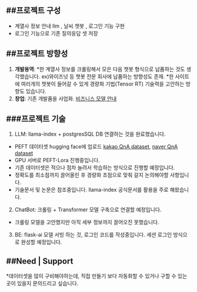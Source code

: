 ##프로젝트 구성
--- 
+ 계열사 정보 안내 llm , 날씨 챗봇 , 로그인 기능 구현 
+ 로그인 기능으로 기존 질의응답 셋 저장




##프로젝트 방향성
----
1. **개발용역**:
*한 계열사 정보를 크롤링해서 모은 다음 챗봇 형식으로 납품하는 것도 생각했습니다.
ex)와이즈넛 등 챗봇 전문 회사에 납품하는 방향성도 존재.
*한 사이트에 여러개의 챗봇이 들어갈 수 있게 경량화 기법(Tensor RT) 기술력을 고안하는 방향도 있습니다.
2. **창업**: 기존 개발품을 사업화. [비즈니스 모델 안내](https://drive.google.com/file/d/1BmPgCuYY-XsLpPHRYTZ7x-b6TMMGXyjG/view?usp=sharing)

###프로젝트 기술
---
1. LLM: llama-index + postgresSQL DB 연결하는 것을 완료했습니다.
* PEFT 데이터셋 hugging face에 업로드 [kakao QnA dataset](https://huggingface.co/datasets/Dansoeun/Kakao_fine_tun_dataset), [naver QnA dataset](https://huggingface.co/datasets/Dansoeun/Naver_fine_tun_dataset)
*  GPU 서버로 PEFT-Lora 진행중입니다.
*  기존 데이터셋은 적으나 점차 늘려서 학습하는 방식으로 진행할 예정입니다.
*  정확도를 최소점까지 끌어올린 후 경량화 초점으로 맞춰 갈지 논의해야할 사항입니다.
*  기술문서 및 논문은 참조중입니다. llama-index 공식문서를 활용을 주로 해왔습니다.
2. ChatBot: 크롤링 + Transformer 모델 구축으로 연결할 예정입니다.
* 크롤링 모델을 고안했지만 아직 세부 정보까지 끌어오진 못했습니다.


3. BE: flask-ai 모델 서빙 하는 것, 로그인 코드를 작성중입니다. 세션 로그인 방식으로 완성할 예정입니다. 



##Need | Support
-----
*데이터셋을 많이 구비해야하는데, 직접 만들기 보다 자동화할 수 있거나 구할 수 있는 곳이 있을지 문의드리고 싶습니다. 
